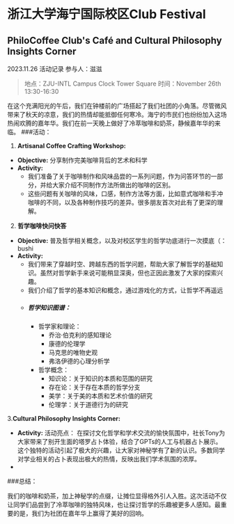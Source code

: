 浙江大学海宁国际校区Club Festival
===
PhiloCoffee Club's Café and Cultural Philosophy Insights Corner
---
2023.11.26 活动记录
参与人：滋滋
>地点：ZJU-INTL Campus Clock Tower Square
>时间：November 26th 13:30-16:30

在这个充满阳光的午后，我们在钟楼前的广场搭起了我们社团的小角落。尽管微风带来了秋天的凉意，我们的热情却能抵御任何寒冷。海宁的市民们也纷纷加入这场热闹欢腾的嘉年华。我们在前一天晚上做好了冷萃咖啡和奶茶，静候嘉年华的来临。
###活动：
1. **Artisanal Coffee Crafting Workshop:**
- **Objective:** 分享制作完美咖啡背后的艺术和科学
- **Activity:** 
  - 我们准备了关于咖啡制作和风味品尝的一系列问题，作为问答环节的一部分，并给大家介绍不同制作方法所做出的咖啡的区别。
  - 这些问题有关咖啡的风味，口感，制作方法等方面，比如意式咖啡和手冲咖啡的不同，以及各种制作技巧的差异。很多朋友首次对此有了更深的理解。

2. **哲学咖啡快问快答**
- **Objective:** 普及哲学相关概念，以及对校区学生的哲学功底进行一次摸底（：bushi
- **Activity:** 
  - 我们带来了穿越时空、跨越东西的哲学问题，帮助大家了解哲学的基础知识。虽然对哲学新手来说可能稍显深奥，但也正因此激发了大家的探索兴趣。  
  - 我们介绍了哲学的基本知识和概念，通过游戏化的方式，让哲学不再遥远
  - ##### 哲学知识图谱：
    - 哲学家和理论：
      - 乔治·伯克利的感知理论
      - 康德的伦理学
      - 马克思的唯物史观
      - 弗洛伊德的心理分析学
    - 哲学概念：
      - 知识论：关于知识的本质和范围的研究
      - 存在论：关于存在本质的哲学分支
      - 美学：关于美的本质和艺术价值的研究
      - 伦理学：关于道德行为的研究



3.**Cultural Philosophy Insights Corner:**
- **Activity:** 活动亮点： 在探讨文化哲学和学术交流的愉快氛围中，社长Tony为大家带来了别开生面的塔罗占卜体验，结合了GPTs的人工与机器占卜展示。这个独特的活动引起了极大的兴趣，让大家对神秘学有了新的认识。多数同学对学业相关的占卜表现出极大的热情，反映出我们学术氛围的浓厚。
- 
<!-- - P.S. （虽然有一位哲咖社内成员让Tony破例占了一次爱情，但是他却抽到是是十剑穿身T_T） -->




###总结：

我们的咖啡和奶茶，加上神秘学的点缀，让摊位显得格外引人入胜。这次活动不仅让同学们品尝到了冷萃咖啡的独特风味，也让探讨哲学的乐趣被更多人感知。最重要的是，我们为社团在嘉年华上赢得了美好的回响。



